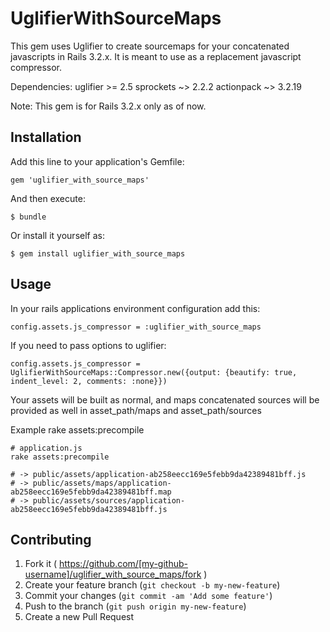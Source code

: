 # UglifierWithSourceMaps

This gem uses Uglifier to create sourcemaps for your concatenated javascripts in Rails 3.2.x. It is meant to use as a replacement javascript compressor.

Dependencies:
uglifier    >= 2.5
sprockets   ~> 2.2.2
actionpack  ~> 3.2.19

Note: This gem is for Rails 3.2.x only as of now.

## Installation

Add this line to your application's Gemfile:

    gem 'uglifier_with_source_maps'

And then execute:

    $ bundle

Or install it yourself as:

    $ gem install uglifier_with_source_maps

## Usage

In your rails applications environment configuration add this:

```
config.assets.js_compressor = :uglifier_with_source_maps
```

If you need to pass options to uglifier:

```
config.assets.js_compressor = UglifierWithSourceMaps::Compressor.new({output: {beautify: true, indent_level: 2, comments: :none}})
```

Your assets will be built as normal, and maps concatenated sources will be provided as well in asset\_path/maps and asset\_path/sources

Example
rake assets:precompile

```
# application.js
rake assets:precompile

# -> public/assets/application-ab258eecc169e5febb9da42389481bff.js
# -> public/assets/maps/application-ab258eecc169e5febb9da42389481bff.map
# -> public/assets/sources/application-ab258eecc169e5febb9da42389481bff.js

```

## Contributing

1. Fork it ( https://github.com/[my-github-username]/uglifier_with_source_maps/fork )
2. Create your feature branch (`git checkout -b my-new-feature`)
3. Commit your changes (`git commit -am 'Add some feature'`)
4. Push to the branch (`git push origin my-new-feature`)
5. Create a new Pull Request
